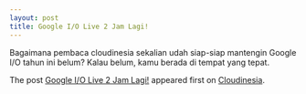 ```yaml
---
layout: post
title: Google I/O Live 2 Jam Lagi!
---
```


<p>Bagaimana pembaca cloudinesia sekalian udah siap-siap mantengin Google I/O tahun ini belum? Kalau belum, kamu berada di tempat yang tepat.</p>
<p>The post <a rel="nofollow" href="https://cloudinesia.com/google-i-o-live-2-jam-lagi/">Google I/O Live 2 Jam Lagi!</a> appeared first on <a rel="nofollow" href="https://cloudinesia.com">Cloudinesia</a>.</p>
